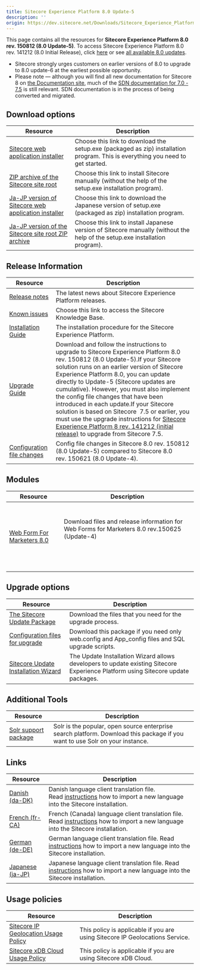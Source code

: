 ```yaml
---
title: Sitecore Experience Platform 8.0 Update-5
description: ''
origin: https://dev.sitecore.net/Downloads/Sitecore_Experience_Platform/8_0/Sitecore_Experience_Platform_80_Update5.aspx
---
```


This page contains all the resources for **Sitecore Experience Platform 8.0 rev. 150812 (8.0 Update-5)**. To access Sitecore Experience Platform 8.0 rev. 141212 (8.0 Initial Release), click [here](/downloads/Sitecore_Experience_Platform/8_0/Sitecore_Experience_Platform_8_0) or see [all available 8.0 updates](/downloads/Sitecore_Experience_Platform/8_0).

  <Alert variant='warning' mb={4}>
    <AlertIcon />
    

-   Sitecore strongly urges customers on earlier versions of 8.0 to upgrade to 8.0 update-6 at the earliest possible opportunity.
-   Please note — although you will find all new documentation for Sitecore 8 on [the Documentation site](http://doc.sitecore.net), much of the [SDN documentation for 7.0 - 7.5](http://sdn.sitecore.net/Reference/Sitecore%207) is still relevant. SDN documentation is in the process of being converted and migrated.


  </Alert>
  

## Download options

 | Resource | Description |
 | --- | --- |
 | [Sitecore web application installer](https://scdp.blob.core.windows.net/downloads/Sitecore%20Experience%20Platform/8%200/Sitecore%20Experience%20Platform%2080%20Update5/Secure/Sitecore%2080%20rev%20150812.zip) | Choose this link to download the setup.exe (packaged as zip) installation program. This is everything you need to get started. |
 | [ZIP archive of the Sitecore site root](https://scdp.blob.core.windows.net/downloads/Sitecore%20Experience%20Platform/8%200/Sitecore%20Experience%20Platform%2080%20Update5/Secure/site%20root/Sitecore%2080%20rev%20150812.zip) | Choose this link to install Sitecore manually (without the help of the setup.exe installation program). |
 | [Ja-JP version of Sitecore web application installer](https://scdp.blob.core.windows.net/downloads/Sitecore%20Experience%20Platform/8%200/Sitecore%20Experience%20Platform%2080%20Update5/Secure/Sitecore%2080%20rev%20150812jaJP.zip) | Choose this link to download the Japanese version of setup.exe (packaged as zip) installation program. |
 | [Ja-JP version of the Sitecore site root ZIP archive](https://scdp.blob.core.windows.net/downloads/Sitecore%20Experience%20Platform/8%200/Sitecore%20Experience%20Platform%2080%20Update5/Secure/site%20root/Sitecore%2080%20rev%20150812jaJP.zip) | Choose this link to install Japanese version of Sitecore manually (without the help of the setup.exe installation program). |

## Release Information

 | Resource | Description |
 | --- | --- |
 | [Release notes](/downloads/Sitecore_Experience_Platform/8_0/Sitecore_Experience_Platform_80_Update5/Release_notes) | The latest news about Sitecore Experience Platform releases. |
 | [Known issues](https://kb.sitecore.net/articles/616431) | Choose this link to access the Sitecore Knowledge Base. |
 | [Installation Guide](https://scdp.blob.core.windows.net/downloads/Sitecore%20Experience%20Platform/8%200/Sitecore%20Experience%20Platform%2080%20Update5/Secure/InstallationGuideSC80Update5.pdf) | The installation procedure for the Sitecore Experience Platform. |
 | [Upgrade Guide](https://scdp.blob.core.windows.net/downloads/Sitecore%20Experience%20Platform/8%200/Sitecore%20Experience%20Platform%2080%20Update5/Secure/Sitecore80Update5UpgradeGuide.pdf) | Download and follow the instructions to upgrade to Sitecore Experience Platform 8.0 rev. 150812 (8.0 Update-5).If your Sitecore solution runs on an earlier version of Sitecore Experience Platform 8.0, you can update directly to Update-5 (Sitecore updates are cumulative). However, you must also implement the config file changes that have been introduced in each update.If your Sitecore solution is based on Sitecore  7.5 or earlier, you must use the upgrade instructions for [Sitecore Experience Platform 8 rev. 141212 (initial release)](~/link?_id=BBE8D6E386894D049A594D5814F53020&_z=z) to upgrade from Sitecore 7.5. |
 | [Configuration file changes](https://scdp.blob.core.windows.net/downloads/Sitecore%20Experience%20Platform/8%200/Sitecore%20Experience%20Platform%2080%20Update5/Secure/Sitecore80Update5ConfigurationFileChanges.pdf) | Config file changes in Sitecore 8.0 rev. 150812 (8.0 Update-5) compared to Sitecore 8.0 rev. 150621 (8.0 Update-4). |

## Modules

 | Resource | Description |
 | --- | --- |
 | [Web Form For Marketers 8.0](/downloads/Web_Forms_For_Marketers/Web_Forms_for_Marketers_80/Web_Forms_for_Marketers_80_Update4) | <br /><br />Download files and release information for Web Forms for Marketers 8.0 rev.150625 (Update-4)<br /><br />  <br />  <br />  |

## Upgrade options

 | Resource | Description |
 | --- | --- |
 | [The Sitecore Update Package](https://scdp.blob.core.windows.net/downloads/Sitecore%20Experience%20Platform/8%200/Sitecore%20Experience%20Platform%2080%20Update5/Secure/Sitecore%2080%20rev150812%20update%205%20Upgrade%20package.zip) | Download the files that you need for the upgrade process. |
 | [Configuration files for upgrade](https://scdp.blob.core.windows.net/downloads/Sitecore%20Experience%20Platform/8%200/Sitecore%20Experience%20Platform%2080%20Update5/Secure/Configuration%20Files%20for%20SXP%2080%20Update5.zip) | Download this package if you need only web.config and App_config files and SQL upgrade scripts. |
 | [Sitecore Update Installation Wizard](https://scdp.blob.core.windows.net/downloads/Sitecore%20Experience%20Platform/8%200/Sitecore%20Experience%20Platform%2080%20Update5/Secure/Sitecore%20Update%20Installation%20Wizard%20100%20rev%20150804.zip) | The Update Installation Wizard allows developers to update existing Sitecore Experience Platform using Sitecore update packages. |

## Additional Tools

 | Resource | Description |
 | --- | --- |
 | [Solr support package](https://scdp.blob.core.windows.net/downloads/Sitecore%20Experience%20Platform/8%200/Sitecore%20Experience%20Platform%2080%20Update5/Secure/SitecoreSolrSupport%20100%20rev%20150812.zip) | Solr is the popular, open source enterprise search platform. Download this package if you want to use Solr on your instance. |

## Links

 | Resource | Description |
 | --- | --- |
 | [Danish (da-DK)](https://scdp.blob.core.windows.net/downloads/Sitecore%20Experience%20Platform/8%200/Sitecore%20Experience%20Platform%2080%20Update5/Secure/Platform80daDK%20rev%20150812.zip) | Danish language client translation file. Read [instructions](~/link?_id=A389FE1B59724AB08B57D1A9E526850A&_z=z) how to import a new language into the Sitecore installation. |
 | [French (fr-CA)](https://scdp.blob.core.windows.net/downloads/Sitecore%20Experience%20Platform/8%200/Sitecore%20Experience%20Platform%208%200/Secure/platform80-fr-CA-151118.zip) | French (Canada) language client translation file. Read [instructions](~/link?_id=A389FE1B59724AB08B57D1A9E526850A&_z=z) how to import a new language into the Sitecore installation. |
 | [German (de-DE)](https://scdp.blob.core.windows.net/downloads/Sitecore%20Experience%20Platform/8%200/Sitecore%20Experience%20Platform%2080%20Update5/Secure/Platform80deDE%20rev%20150812.zip) | German language client translation file. Read [instructions](~/link?_id=A389FE1B59724AB08B57D1A9E526850A&_z=z) how to import a new language into the Sitecore installation. |
 | [Japanese (ja-JP)](https://scdp.blob.core.windows.net/downloads/Sitecore%20Experience%20Platform/8%200/Sitecore%20Experience%20Platform%2080%20Update5/Secure/Platform80jaJP%20rev%20150812.zip) | Japanese language client translation file. Read [instructions](~/link?_id=A389FE1B59724AB08B57D1A9E526850A&_z=z) how to import a new language into the Sitecore installation. |

## Usage policies

 | Resource | Description |
 | --- | --- |
 | [Sitecore IP Geolocation Usage Policy](/downloads/Sitecore_Experience_Platform/Sitecore_IP_Geolocation_Usage_Policy) | This policy is applicable if you are using Sitecore IP Geolocations Service. |
 | [Sitecore xDB Cloud Usage Policy](/downloads/Sitecore_Experience_Platform/Sitecore_xDB_Cloud_Usage_Policy) | This policy is applicable if you are using Sitecore xDB Cloud. |